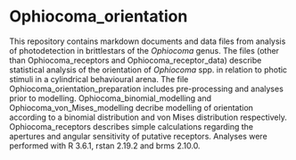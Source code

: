 # Ophiocoma_orientation

This repository contains markdown documents and data files from analysis of
photodetection in brittlestars of the *Ophiocoma* genus. The files (other than Ophiocoma_receptors and Ophiocoma_receptor_data) describe statistical analysis of the orientation of *Ophiocoma* spp. in relation to photic stimuli in a cylindrical behavioural arena. The file Ophiocoma_orientation_preparation includes pre-processing and analyses prior to modelling. Ophiocoma_binomial_modelling and Ophiocoma_von_Mises_modelling decribe modelling of orientation according to a binomial distribution and von Mises distribution respectively. Ophiocoma_receptors describes simple calculations regarding the apertures and angular sensitivity of putative receptors.
Analyses were performed with R 3.6.1, rstan 2.19.2 and brms 2.10.0.
